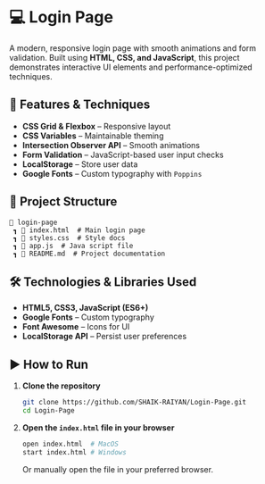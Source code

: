 # 💻 Login Page

A modern, responsive login page with smooth animations and form validation. Built using **HTML, CSS, and JavaScript**, this project demonstrates interactive UI elements and performance-optimized techniques.

## 🚀 Features & Techniques

- **CSS Grid & Flexbox** – Responsive layout  
- **CSS Variables** – Maintainable theming  
- **Intersection Observer API** – Smooth animations  
- **Form Validation** – JavaScript-based user input checks  
- **LocalStorage** – Store user data  
- **Google Fonts** – Custom typography with `Poppins`

## 📂 Project Structure

```
📛 login-page
 ┓ 📄 index.html  # Main login page
 ┓ 📄 styles.css  # Style docs
 ┓ 📄 app.js  # Java script file
 ┓ 📄 README.md  # Project documentation
```

## 🛠️ Technologies & Libraries Used

- **HTML5, CSS3, JavaScript (ES6+)**
- **Google Fonts** – Custom typography
- **Font Awesome** – Icons for UI
- **LocalStorage API** – Persist user preferences

## ▶️ How to Run

1. **Clone the repository**  
   ```sh
   git clone https://github.com/SHAIK-RAIYAN/Login-Page.git
   cd Login-Page
   ```
2. **Open the `index.html` file in your browser**  
   ```sh
   open index.html  # MacOS
   start index.html # Windows
   ```
   Or manually open the file in your preferred browser.

